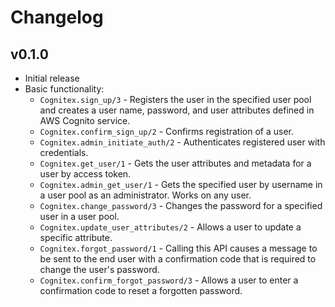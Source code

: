 # Changelog

## v0.1.0

* Initial release
* Basic functionality:
  * `Cognitex.sign_up/3` - Registers the user in the specified user pool and creates a user name, password, and user attributes defined in AWS Cognito service.
  * `Cognitex.confirm_sign_up/2` - Confirms registration of a user.
  * `Cognitex.admin_initiate_auth/2` - Authenticates registered user with credentials.
  * `Cognitex.get_user/1` - Gets the user attributes and metadata for a user by access token.
  * `Cognitex.admin_get_user/1` - Gets the specified user by username in a user pool as an administrator. Works on any user.
  * `Cognitex.change_password/3` - Changes the password for a specified user in a user pool.
  * `Cognitex.update_user_attributes/2` - Allows a user to update a specific attribute.
  * `Cognitex.forgot_password/1` - Calling this API causes a message to be sent to the end user with a confirmation code that is required to change the user's password.
  * `Cognitex.confirm_forgot_password/3` - Allows a user to enter a confirmation code to reset a forgotten password.
